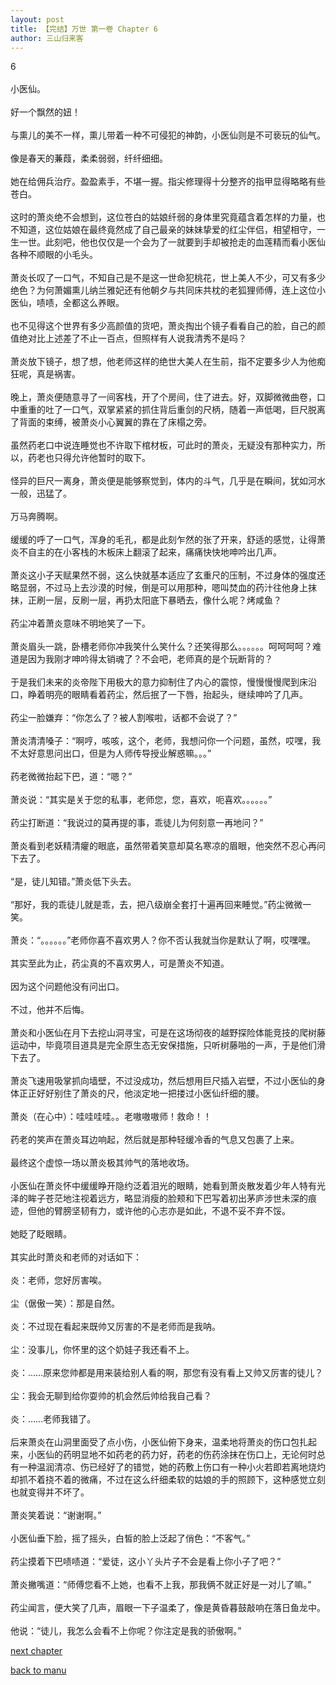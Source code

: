 ```yaml
---
layout: post
title: 【完结】万世 第一卷 Chapter 6
author: 三山归来客
---
```




6<br><br> 小医仙。<br><br> 好一个飘然的妞！<br><br> 与熏儿的美不一样，熏儿带着一种不可侵犯的神韵，小医仙则是不可亵玩的仙气。<br><br> 像是春天的蒹葭，柔柔弱弱，纤纤细细。<br><br> 她在给佣兵治疗。盈盈素手，不堪一握。指尖修理得十分整齐的指甲显得略略有些苍白。<br><br> 这时的萧炎绝不会想到，这位苍白的姑娘纤弱的身体里究竟蕴含着怎样的力量，也不知道，这位姑娘在最终竟然成了自己最亲的妹妹挚爱的红尘伴侣，相望相守，一生一世。此刻吧，他也仅仅是一个会为了一就要到手却被抢走的血莲精而看小医仙各种不顺眼的小毛头。<br><br> 萧炎长叹了一口气，不知自己是不是这一世命犯桃花，世上美人不少，可又有多少绝色？为何萧媚熏儿纳兰雅妃还有他朝夕与共同床共枕的老狐狸师傅，连上这位小医仙，啧啧，全都这么养眼。<br><br> 也不见得这个世界有多少高颜值的货吧，萧炎掏出个镜子看看自己的脸，自己的颜值绝对比上述差了不止一百点，但照样有人说我清秀不是吗？<br><br> 萧炎放下镜子，想了想，他老师这样的绝世大美人在生前，指不定要多少人为他痴狂呢，真是祸害。<br><br> 晚上，萧炎便随意寻了一间客栈，开了个房间，住了进去。好，双脚微微曲卷，口中重重的吐了一口气，双掌紧紧的抓住背后重剑的尺柄，随着一声低喝，巨尺脱离了背面的束缚，被萧炎小心翼翼的靠在了床榻之旁。<br><br> 虽然药老口中说连睡觉也不许取下棺材板，可此时的萧炎，无疑没有那种实力，所以，药老也只得允许他暂时的取下。<br><br> 怪异的巨尺一离身，萧炎便是能够察觉到，体内的斗气，几乎是在瞬间，犹如河水一般，迅猛了。<br><br> 万马奔腾啊。<br><br> 缓缓的呼了一口气，浑身的毛孔，都是此刻乍然的张了开来，舒适的感觉，让得萧炎不自主的在小客栈的木板床上翻滚了起来，痛痛快快地呻吟出几声。<br><br> 萧炎这小子天赋果然不弱，这么快就基本适应了玄重尺的压制，不过身体的强度还略显弱，不过马上去沙漠的时候，倒是可以用那种，嗯叫焚血的药汁往他身上抹抹，正刷一层，反刷一层，再扔太阳底下暴晒去，像什么呢？烤咸鱼？<br><br> 药尘冲着萧炎意味不明地笑了一下。<br><br> 萧炎眉头一跳，卧槽老师你冲我笑什么笑什么？还笑得那么。。。。。。呵呵呵呵？难道是因为我刚才呻吟得太销魂了？不会吧，老师真的是个玩断背的？<br><br> 于是我们未来的炎帝陛下用极大的意力抑制住了内心的震惊，慢慢慢慢爬到床沿口，睁着明亮的眼睛看着药尘，然后抿了一下唇，抬起头，继续呻吟了几声。<br><br> 药尘一脸嫌弃：“你怎么了？被人割喉啦，话都不会说了？”<br><br> 萧炎清清嗓子：“啊哼，咳咳，这个，老师，我想问你一个问题，虽然，哎嘿，我不太好意思问出口，但是为人师传导授业解惑嘛。。。”<br><br> 药老微微抬起下巴，道：“嗯？”<br><br> 萧炎说：“其实是关于您的私事，老师您，您，喜欢，呃喜欢。。。。。。”<br><br> 药尘打断道：“我说过的莫再提的事，乖徒儿为何刻意一再地问？”<br><br> 萧炎看到老妖精清癯的眼底，虽然带着笑意却莫名寒凉的眉眼，他突然不忍心再问下去了。<br><br> “是，徒儿知错。”萧炎低下头去。<br><br> “那好，我的乖徒儿就是乖，去，把八级崩全套打十遍再回来睡觉。”药尘微微一笑。<br><br> 萧炎：“。。。。。。”老师你喜不喜欢男人？你不否认我就当你是默认了啊，哎嘿嘿。<br><br> 其实至此为止，药尘真的不喜欢男人，可是萧炎不知道。<br><br> 因为这个问题他没有问出口。<br><br> 不过，他并不后悔。<br><br> 萧炎和小医仙在月下去挖山洞寻宝，可是在这场彻夜的越野探险体能竞技的爬树藤运动中，毕竟项目道具是完全原生态无安保措施，只听树藤啪的一声，于是他们滑下去了。<br><br> 萧炎飞速用吸掌抓向墙壁，不过没成功，然后想用巨尺插入岩壁，不过小医仙的身体正正好好别住了萧炎的尺，他淡定地一把搂过小医仙纤细的腰。<br><br> 萧炎（在心中）：哇哇哇哇。。老嗷嗷嗷师！救命！！<br><br> 药老的笑声在萧炎耳边响起，然后就是那种轻缓冷香的气息又包裹了上来。<br><br> 最终这个虚惊一场以萧炎极其帅气的落地收场。<br><br> 小医仙在萧炎怀中缓缓睁开隐约泛着泪光的眼睛，她看到萧炎散发着少年人特有光泽的眸子苍茫地注视着远方，略显消瘦的脸颊和下巴写着初出茅庐涉世未深的痕迹，但他的臂膀坚韧有力，或许他的心志亦是如此，不退不妥不弃不馁。<br><br> 她眨了眨眼睛。<br><br> 其实此时萧炎和老师的对话如下：<br><br> 炎：老师，您好厉害唉。<br><br> 尘（倨傲一笑）：那是自然。<br><br> 炎：不过现在看起来既帅又厉害的不是老师而是我呐。<br><br> 尘：没事儿，你怀里的这个奶娃子我还看不上。<br><br> 炎：……原来您帅都是用来装给别人看的啊，那您有没有看上又帅又厉害的徒儿？<br><br> 尘：我会无聊到给你耍帅的机会然后帅给我自己看？<br><br> 炎：……老师我错了。<br><br> 后来萧炎在山洞里面受了点小伤，小医仙俯下身来，温柔地将萧炎的伤口包扎起来，小医仙的药明显地不如药老的药力好，药老的伤药涂抹在伤口上，无论何时总有一种温润清凉、伤已经好了的错觉，她的药敷上伤口有一种小火若即若离地烧灼却抓不着挠不着的微痛，不过在这么纤细柔软的姑娘的手的照顾下，这种感觉立刻也就变得并不坏了。<br><br> 萧炎笑着说：“谢谢啊。”<br><br> 小医仙垂下脸，摇了摇头，白皙的脸上泛起了俏色：“不客气。”<br><br> 药尘摸着下巴啧啧道：“爱徒，这小丫头片子不会是看上你小子了吧？”<br><br> 萧炎撇嘴道：“师傅您看不上她，也看不上我，那我俩不就正好是一对儿了嘛。”<br><br> 药尘闻言，便大笑了几声，眉眼一下子温柔了，像是黄昏暮鼓敲响在落日鱼龙中。<br><br> 他说：“徒儿，我怎么会看不上你呢？你注定是我的骄傲啊。”

[next chapter](https://allforyanchen.github.io/2020/07/19/post-44-chapter-7.html)

[back to manu](https://allforyanchen.github.io/2020/07/19/post-44.html)
